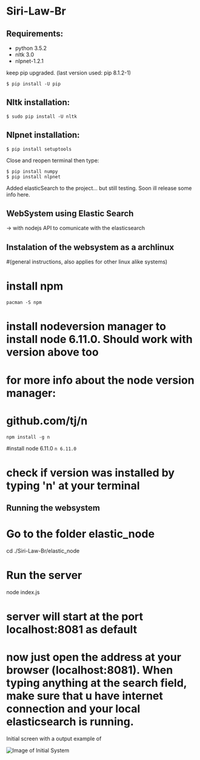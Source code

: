 # Siri-Law-Br

## Requirements:

* python 3.5.2
* nltk 3.0
* nlpnet-1.2.1

keep pip upgraded. (last version used: pip 8.1.2-1)
```
$ pip install -U pip
```


## Nltk installation:

```
$ sudo pip install -U nltk
```

## Nlpnet installation:
````
$ pip install setuptools
````
Close and reopen terminal then type:
````
$ pip install numpy
$ pip install nlpnet
````

Added elasticSearch to the project... but still testing. Soon ill release some info here.

## WebSystem using Elastic Search 
-> with nodejs API to comunicate with the elasticsearch

## Instalation of the websystem as a archlinux 
#(general instructions, also applies for other linux alike systems)

# install npm
```pacman -S npm```

# install nodeversion manager to install node 6.11.0. Should work with version above too
# for more info about the node version manager:
# github.com/tj/n
```npm install -g n```

#install node 6.11.0
```n 6.11.0```

# check if version was installed by typing 'n' at your terminal

## Running the websystem
# Go to the folder elastic_node
cd ./Siri-Law-Br/elastic_node
# Run the server
node index.js
# server will start at the port localhost:8081 as default
# now just open the address at your browser (localhost:8081). When typing anything at the search field, make sure that u have internet connection and your local elasticsearch is running.


Initial screen with a output example of

![Image of Initial System](./elastic_node/public/imgs/screen_after_search_elasticsearch.png)

